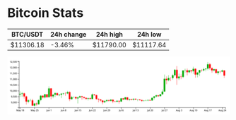 # Bitcoin Stats

BTC/USDT|24h change|24h high|24h low|
|---|---|---|---|
|$11306.18|-3.46%|$11790.00|$11117.64|

<img src="./chart.svg">
